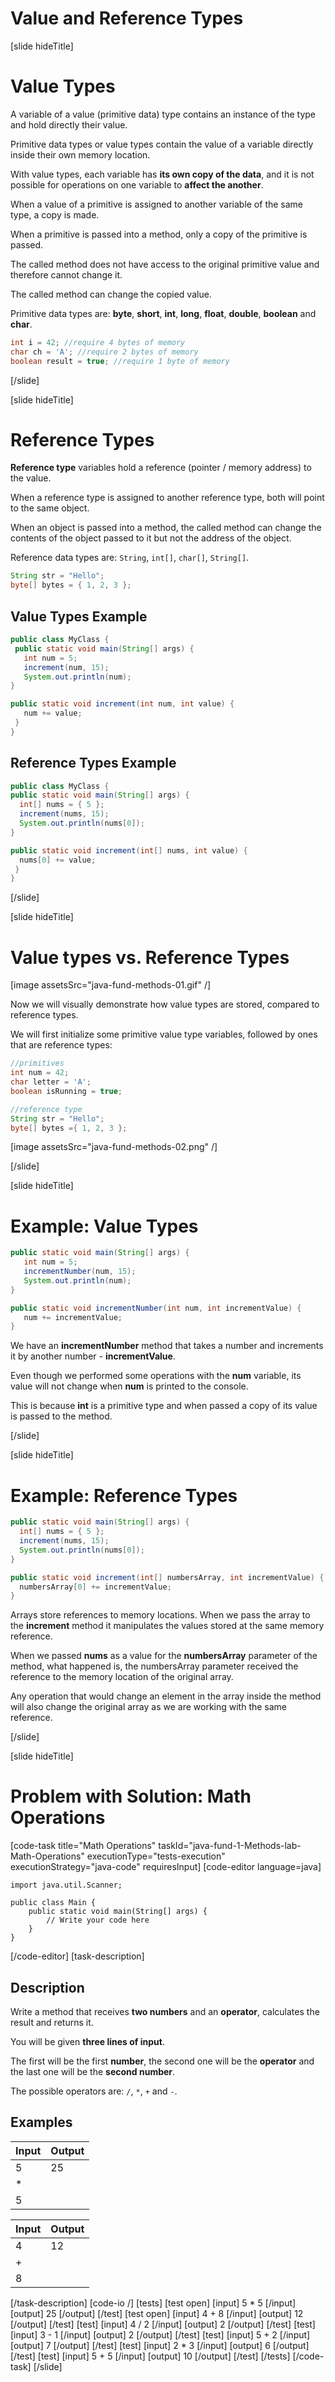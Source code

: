 # Value and Reference Types

[slide hideTitle]

# Value Types

A variable of a value \(primitive data\) type contains an instance of the type and hold directly their value. 

Primitive data types or value types contain the value of a variable directly inside their own memory location.

With value types, each variable has **its own copy of the data**, and it is not possible for operations on one variable to **affect the another**.

When a value of a primitive is assigned to another variable of the same type, a copy is made.

When a primitive is passed into a method, only a copy of the primitive is passed. 

The called method does not have access to the original primitive value and therefore cannot change it. 

The called method can change the copied value.

Primitive data types are: **byte**, **short**, **int**, **long**, **float**, **double**, **boolean** and **char**.

```Java
int i = 42; //require 4 bytes of memory
char ch = 'A'; //require 2 bytes of memory
boolean result = true; //require 1 byte of memory
```
[/slide]

[slide hideTitle]

# Reference Types

**Reference type** variables hold а reference \(pointer / memory address\) to the value.

When a reference type is assigned to another reference type, both will point to the same object.

When an object is passed into a method, the called method can change the contents of the object passed to it but not the address of the object.

Reference data types are: `String`, `int[]`, `char[]`, `String[]`.

```Java
String str = "Hello";
byte[] bytes = { 1, 2, 3 };
```
## Value Types Example

```java live no-template
public class MyClass {
 public static void main(String[] args) {
   int num = 5;
   increment(num, 15);
   System.out.println(num);
}

public static void increment(int num, int value) {
   num += value;
 }
}
```

## Reference Types Example

```java live no-template
public class MyClass {
public static void main(String[] args) {
  int[] nums = { 5 };
  increment(nums, 15);
  System.out.println(nums[0]);
}

public static void increment(int[] nums, int value) {
  nums[0] += value;
 }
} 
```
[/slide]

[slide hideTitle]
# Value types vs. Reference Types

[image assetsSrc="java-fund-methods-01.gif" /]

Now we will visually demonstrate how value types are stored, compared to reference types. 

We will first initialize some primitive value type variables, followed by ones that are reference types:

```java
//primitives
int num = 42;
char letter = 'A';
boolean isRunning = true;

//reference type
String str = "Hello";
byte[] bytes ={ 1, 2, 3 };
```

[image assetsSrc="java-fund-methods-02.png" /]

[/slide]

[slide hideTitle]

# Example: Value Types

```java
public static void main(String[] args) {
   int num = 5;
   incrementNumber(num, 15);
   System.out.println(num);
}

public static void incrementNumber(int num, int incrementValue) {
   num += incrementValue;
}
```

We have an **incrementNumber** method that takes a number and increments it by another number - **incrementValue**.

Even though we performed some operations with the **num** variable, its value will not change when **num** is printed to the console. 

This is because **int** is a primitive type and when passed a copy of its value is passed to the method.

[/slide]

[slide hideTitle]

# Example: Reference Types


```java
public static void main(String[] args) {
  int[] nums = { 5 };
  increment(nums, 15);
  System.out.println(nums[0]);
}

public static void increment(int[] numbersArray, int incrementValue) {
  numbersArray[0] += incrementValue;
}

```

Arrays store references to memory locations. When we pass the array to the **increment** method it manipulates the values stored at the same memory reference. 

When we passed **nums** as a value for the **numbersArray** parameter of the method, what happened is, the numbersArray parameter received the reference to the memory location of the original array. 

Any operation that would change an element in the array inside the method will also change the original array as we are working with the same reference.

[/slide]


[slide hideTitle]
# Problem with Solution: Math Operations
[code-task title="Math Operations" taskId="java-fund-1-Methods-lab-Math-Operations" executionType="tests-execution" executionStrategy="java-code" requiresInput]
[code-editor language=java]
```
import java.util.Scanner;

public class Main {
    public static void main(String[] args) {
        // Write your code here
    }
}
```
[/code-editor]
[task-description]
## Description
Write a method that receives **two numbers** and an **operator**, calculates the result and returns it.

You will be given **three lines of input**.

The first will be the first **number**, the second one will be the **operator** and the last one will be the **second number**.

The possible operators are: `/`, `*`, `+` and `-`.

## Examples
|**Input**|**Output**|
| --- | --- | 
| 5 | 25 |
| \* ||
| 5 ||

|**Input**|**Output**|
| --- | --- | 
| 4 | 12 |
| \+ ||
| 8 ||

[/task-description]
[code-io /]
[tests]
[test open]
[input]
5
\*
5
[/input]
[output]
25
[/output]
[/test]
[test open]
[input]
4
+
8
[/input]
[output]
12
[/output]
[/test]
[test]
[input]
4
/
2
[/input]
[output]
2
[/output]
[/test]
[test]
[input]
3
\-
1
[/input]
[output]
2
[/output]
[/test]
[test]
[input]
5
+
2
[/input]
[output]
7
[/output]
[/test]
[test]
[input]
2
\*
3
[/input]
[output]
6
[/output]
[/test]
[test]
[input]
5
+
5
[/input]
[output]
10
[/output]
[/test]
[/tests]
[/code-task]
[/slide]

